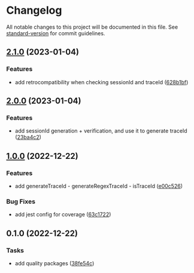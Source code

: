 # Changelog

All notable changes to this project will be documented in this file. See [standard-version](https://github.com/conventional-changelog/standard-version) for commit guidelines.

## [2.1.0](https://github.com/Dyrloz/follow-you-client/compare/v2.0.0...v2.1.0) (2023-01-04)

### Features

-   add retrocompatibility when checking sessionId and traceId ([628b1bf](https://github.com/Dyrloz/follow-you-client/commit/628b1bf1ab6a3050f33f12e89eda1c31e919e21e))

## [2.0.0](https://github.com/Dyrloz/follow-you-client/compare/v1.0.0...v2.0.0) (2023-01-04)

### Features

-   add sessionId generation + verification, and use it to generate traceId ([23ba4c2](https://github.com/Dyrloz/follow-you-client/commit/23ba4c2d718ed406ab71156615da28a15f488076))

## [1.0.0](https://github.com/Dyrloz/follow-you-client/compare/v0.1.0...v1.0.0) (2022-12-22)

### Features

-   add generateTraceId - generateRegexTraceId - isTraceId ([e00c526](https://github.com/Dyrloz/follow-you-client/commit/e00c526745007d859115fcf0ad3b3825a58d1736))

### Bug Fixes

-   add jest config for coverage ([63c1722](https://github.com/Dyrloz/follow-you-client/commit/63c1722511ae98c77a2b4dbf1b2e310d9774ceb2))

## 0.1.0 (2022-12-22)

### Tasks

-   add quality packages ([38fe54c](https://github.com/Dyrloz/follow-you-client/commit/38fe54c90e52a28c00fe6ae67496b563916f0c56))
